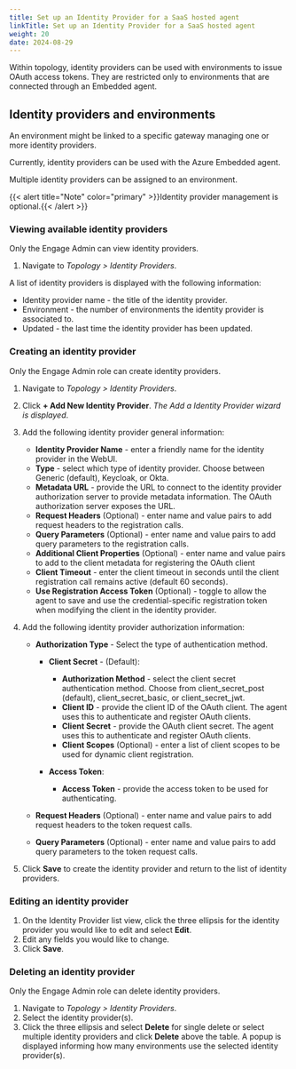 ```yaml
---
title: Set up an Identity Provider for a SaaS hosted agent
linkTitle: Set up an Identity Provider for a SaaS hosted agent
weight: 20
date: 2024-08-29
---
```


Within topology, identity providers can be used with environments to issue OAuth access tokens. They are restricted only to environments that are connected through an Embedded agent.

## Identity providers and environments

An environment might be linked to a specific gateway managing one or more identity providers.

Currently, identity providers can be used with the Azure Embedded agent.

Multiple identity providers can be assigned to an environment.

{{< alert title="Note" color="primary" >}}Identity provider management is optional.{{< /alert >}}

### Viewing available identity providers

Only the Engage Admin can view identity providers.

1. Navigate to *Topology > Identity Providers*.

A list of identity providers is displayed with the following information:

* Identity provider name - the title of the identity provider.
* Environment - the number of environments the identity provider is associated to.
* Updated - the last time the identity provider has been updated.

### Creating an identity provider

Only the Engage Admin role can create identity providers.

1. Navigate to *Topology > Identity Providers*.
2. Click **+ Add New Identity Provider**. *The Add a Identity Provider wizard is displayed*.
3. Add the following identity provider general information:

    * **Identity Provider Name** - enter a friendly name for the identity provider in the WebUI.
    * **Type** - select which type of identity provider. Choose between Generic (default), Keycloak, or Okta.
    * **Metadata URL** - provide the URL to connect to the identity provider authorization server to provide metadata information. The OAuth authorization server exposes the URL.
    * **Request Headers** (Optional) - enter name and value pairs to add request headers to the registration calls.
    * **Query Parameters** (Optional) - enter name and value pairs to add query parameters to the registration calls.
    * **Additional Client Properties** (Optional) - enter name and value pairs to add to the client metadata for registering the OAuth client
    * **Client Timeout** - enter the client timeout in seconds until the client registration call remains active (default 60 seconds).
    * **Use Registration Access Token** (Optional) - toggle to allow the agent to save and use the credential-specific registration token when modifying the client in the identity provider.

4. Add the following identity provider authorization information:

    * **Authorization Type** - Select the type of authentication method.

        * **Client Secret** - (Default):

            * **Authorization Method** - select the client secret authentication method. Choose from client_secret_post (default), client_secret_basic, or client_secret_jwt.
            * **Client ID** - provide the client ID of the OAuth client. The agent uses this to authenticate and register OAuth clients.
            * **Client Secret** - provide the OAuth client secret. The agent uses this to authenticate and register OAuth clients.
            * **Client Scopes** (Optional) - enter a list of client scopes to be used for dynamic client registration.
  
        * **Access Token**:
  
            * **Access Token** - provide the access token to be used for authenticating.

    * **Request Headers** (Optional) - enter name and value pairs to add request headers to the token request calls.
    * **Query Parameters** (Optional) - enter name and value pairs to add query parameters to the token request calls.

5. Click **Save** to create the identity provider and return to the list of identity providers.

### Editing an identity provider

1. On the Identity Provider list view, click the three ellipsis for the identity provider you would like to edit and select **Edit**.
2. Edit any fields you would like to change.
3. Click **Save**.

### Deleting an identity provider

Only the Engage Admin role can delete identity providers.

1. Navigate to *Topology > Identity Providers*.
2. Select the identity provider(s).
3. Click the three ellipsis and select **Delete** for single delete or select multiple identity providers and click **Delete** above the table. A popup is displayed informing how many environments use the selected identity provider(s).
